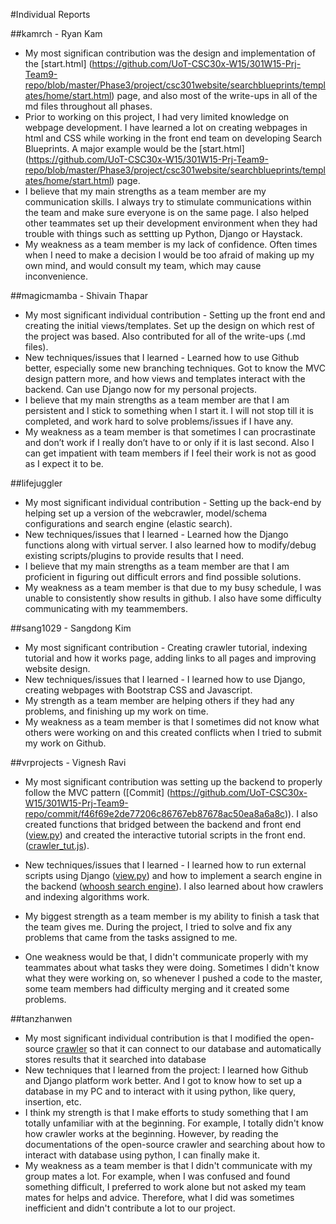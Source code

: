 #Individual Reports


##kamrch - Ryan Kam

* My most significan contribution was the design and implementation of the [start.html] (https://github.com/UoT-CSC30x-W15/301W15-Prj-Team9-repo/blob/master/Phase3/project/csc301website/searchblueprints/templates/home/start.html) page, and also most of the write-ups in all of the md files throughout all phases.
* Prior to working on this project, I had very limited knowledge on webpage development. I have learned a lot on creating webpages in html and CSS while working in the front end team on developing Search Blueprints. A major example would be the [start.html] (https://github.com/UoT-CSC30x-W15/301W15-Prj-Team9-repo/blob/master/Phase3/project/csc301website/searchblueprints/templates/home/start.html) page.
* I believe that my main strengths as a team member are my communication skills. I always try to stimulate communications within the team and make sure everyone is on the same page. I also helped other teammates set up their development environment when they had trouble with things such as settting up Python, Django or Haystack.
* My weakness as a team member is my lack of confidence. Often times when I need to make a decision I would be too afraid of making up my own mind, and would consult my team, which may cause inconvenience.


##magicmamba - Shivain Thapar

* My most significant individual contribution - Setting up the front end and creating the initial views/templates. Set up the design on which rest of the project was based. Also contributed for all of the write-ups (.md files).
* New techniques/issues that I learned - Learned how to use Github better, especially some new branching techniques. Got to know the MVC design pattern more, and how views and templates interact with the backend. Can use Django now for my personal projects.
* I believe that my main strengths as a team member are that I am persistent and I stick to something when I start it. I will not stop till it is completed, and work hard to solve problems/issues if I have any.
* My weakness as a team member is that sometimes I can procrastinate and don’t work if I really don’t have to or only if it is last second. Also I can get impatient with team members if I feel their work is not as good as I expect it to be. 


##lifejuggler

* My most significant individual contribution - Setting up the back-end by helping set up a version of the webcrawler, model/schema configurations and search engine (elastic search).
* New techniques/issues that I learned - Learned how the Django functions along with virtual server. I also learned how to modify/debug existing scripts/plugins to provide results that I need.
* I believe that my main strengths as a team member are that I am proficient in figuring out difficult errors and find possible solutions.
* My weakness as a team member is that due to my busy schedule, I was unable to consistently show results in github. I also have some difficulty communicating with my teammembers. 

##sang1029 - Sangdong Kim

* My most significant contribution - Creating crawler tutorial, indexing tutorial and how it works page, adding links to all pages and improving website design.
* New techniques/issues that I learned - I learned how to use Django, creating webpages with Bootstrap CSS and Javascript.
* My strength as a team member are helping others if they had any problems, and finishing up my work on time.
* My weakness as a team member is that I sometimes did not know what others were working on and this created conflicts when I tried to submit my work on Github.

##vrprojects - Vignesh Ravi

* My most significant contribution was setting up the backend to properly follow the MVC pattern \([Commit] (https://github.com/UoT-CSC30x-W15/301W15-Prj-Team9-repo/commit/f46f69e2de77206c86767eb87678ac50ea8a6a8c)\). I also created functions that bridged between the backend and front end \([view.py](https://github.com/UoT-CSC30x-W15/301W15-Prj-Team9-repo/blob/master/Phase2/project/csc301website/searchblueprints/home/views.py)\) and created the interactive tutorial scripts in the front end. \([crawler_tut.js](http://github.com/UoT-CSC30x-W15/301W15-Prj-Team9-repo/blob/master/Phase2/project/csc301website/searchblueprints/static/dist/js/crawl_tut.js)\).

* New techniques/issues that I learned - I learned how to run external scripts using Django \([view.py](https://github.com/UoT-CSC30x-W15/301W15-Prj-Team9-repo/blob/master/Phase2/project/csc301website/searchblueprints/home/views.py)\) and how to implement a search engine in the backend \([whoosh search engine](https://github.com/UoT-CSC30x-W15/301W15-Prj-Team9-repo/tree/master/Phase2/project/csc301website/searchblueprints/searchsample)\).  I also learned about how crawlers and indexing algorithms work.

* My biggest strength as a team member is my ability to finish a task that the team gives me. During the project, I tried to solve and fix any problems that came from the tasks assigned to me.

* One weakness would be that, I didn't communicate properly with my teammates about what tasks they were doing. Sometimes I didn't know what they were working on, so whenever I pushed a code to the master, some team members had difficulty merging and it created some problems.

##tanzhanwen

* My most significant individual contribution is that I modified the open-source [crawler](https://github.com/UoT-CSC30x-W15/301W15-Prj-Team9-repo/tree/master/Phase2/project/csc301website/searchblueprints/webcrawler) so that it can connect to our database and automatically stores results that it searched into database 
* New techniques that I learned from the project: I learned how Github and Django platform work better. And I got to know how to set up a database in my PC and to interact with it using python, like query, insertion, etc.
* I think my strength is that I make efforts to study something that I am totally unfamiliar with at the beginning. For example, I totally didn't know how crawler works at the beginning. However, by reading the documentations of the open-source crawler and searching about how to interact with database using python, I can finally make it.
* My weakness as a team member is that I didn't communicate with my group mates a lot. For example, when I was confused and found something difficult, I preferred to work alone but not asked my team mates for helps and advice. Therefore, what I did was sometimes inefficient and didn't contribute a lot to our project.

#

